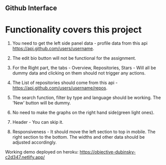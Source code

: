 ## Github Interface

# Functionality covers this project

1. You need to get the left side panel data - profile data from this api https://api.github.com/users/username. 

2. The edit bio button will not be functional for the assignment.

3.  For the Right part, the tabs - Overview, Repositories, Stars - Will all be dummy data and clicking on them should not trigger any actions. 

4. The List of repositories should come from this api - https://api.github.com/users/username/repos. 

5. The search function, filter by type and language should be working. The 'New' button will be dummy. 

6. No need to make the graphs on the right hand side(green light ones).

7. Header - You can skip it.

8. Responsiveness - It should move the left section to top in mobile. The right section to the bottom. The widths and other data should be adjusted accordingly.

Working demo deployed on heroku: https://objective-dubinsky-c2d347.netlify.app/
